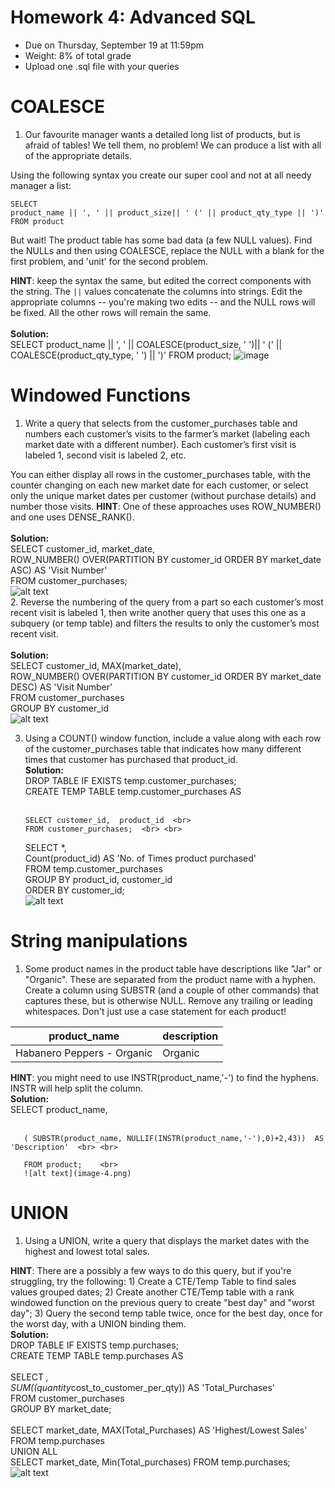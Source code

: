 # Homework 4: Advanced SQL

-  	Due on Thursday, September 19 at 11:59pm
-  	Weight: 8% of total grade
-  	Upload one .sql file with your queries

# COALESCE
1. Our favourite manager wants a detailed long list of products, but is afraid of tables! We tell them, no problem! We can produce a list with all of the appropriate details. 

Using the following syntax you create our super cool and not at all needy manager a list:
```
SELECT 
product_name || ', ' || product_size|| ' (' || product_qty_type || ')'
FROM product
```

But wait! The product table has some bad data (a few NULL values). 
Find the NULLs and then using COALESCE, replace the NULL with a blank for the first problem, and 'unit' for the second problem. 

**HINT**: keep the syntax the same, but edited the correct components with the string. The `||` values concatenate the columns into strings. Edit the appropriate columns -- you're making two edits -- and the NULL rows will be fixed. All the other rows will remain the same. <br>
 <br> **Solution:** <br>
      SELECT 
      product_name || ', ' || COALESCE(product_size, ' ')|| ' (' || COALESCE(product_qty_type, ' ') || ')'
      FROM product;
      ![image](https://github.com/user-attachments/assets/292a78dd-5ccb-4609-9d77-0a031660c3fe)   <br>


# Windowed Functions
1. Write a query that selects from the customer_purchases table and numbers each customer’s visits to the farmer’s market (labeling each market date with a different number). Each customer’s first visit is labeled 1, second visit is labeled 2, etc. 
    
You can either display all rows in the customer_purchases table, with the counter changing on each new market date for each customer, or select only the unique market dates per customer (without purchase details) and number those visits. 
**HINT**: One of these approaches uses ROW_NUMBER() and one uses DENSE_RANK(). <br>
     <br> **Solution:** <br>
     SELECT customer_id, market_date, <br>
     ROW_NUMBER() OVER(PARTITION BY customer_id ORDER BY market_date ASC) AS 'Visit Number' <br>
     FROM customer_purchases; <br>
     ![alt text](image-1.png)
     <br>
2. Reverse the numbering of the query from a part so each customer’s most recent visit is labeled 1, then write another query that uses this one as a subquery (or temp table) and filters the results to only the customer’s most recent visit. <br>
<br> **Solution:** <br>
        SELECT customer_id, MAX(market_date),  <br>
        ROW_NUMBER() OVER(PARTITION BY customer_id ORDER BY market_date DESC) AS 'Visit Number'  <br>
        FROM customer_purchases <br>
        GROUP BY customer_id <br>
        ![alt text](image-2.png)

3. Using a COUNT() window function, include a value along with each row of the customer_purchases table that indicates how many different times that customer has purchased that product_id.
<br> **Solution:** <br>
       DROP TABLE IF EXISTS temp.customer_purchases;  <br>
       CREATE TEMP TABLE temp.customer_purchases AS  <br> <br>

       SELECT customer_id,  product_id  <br>
       FROM customer_purchases;  <br> <br>

      SELECT *, <br>
      Count(product_id) AS 'No. of Times product purchased' <br>
      FROM temp.customer_purchases <br>
      GROUP BY product_id, customer_id <br>
      ORDER BY customer_id; <br>
      ![alt text](image-3.png) 

# String manipulations
1. Some product names in the product table have descriptions like "Jar" or "Organic". These are separated from the product name with a hyphen. Create a column using SUBSTR (and a couple of other commands) that captures these, but is otherwise NULL. Remove any trailing or leading whitespaces. Don't just use a case statement for each product! 

| product_name               | description |
|----------------------------|-------------|
| Habanero Peppers - Organic | Organic     |

**HINT**: you might need to use INSTR(product_name,'-') to find the hyphens. INSTR will help split the column. 
<br> **Solution:** <br>
       SELECT product_name,  <br> <br>

       ( SUBSTR(product_name, NULLIF(INSTR(product_name,'-'),0)+2,43))  AS 'Description'  <br> <br>

       FROM product;    <br>
       ![alt text](image-4.png)

# UNION
1. Using a UNION, write a query that displays the market dates with the highest and lowest total sales.

**HINT**: There are a possibly a few ways to do this query, but if you're struggling, try the following: 1) Create a CTE/Temp Table to find sales values grouped dates; 2) Create another CTE/Temp table with a rank windowed function on the previous query to create "best day" and "worst day"; 3) Query the second temp table twice, once for the best day, once for the worst day, with a UNION binding them. 
<br> **Solution:** <br>
       DROP TABLE IF EXISTS temp.purchases; <br>
       CREATE TEMP TABLE temp.purchases AS <br>
<br>
       SELECT *, <br>
       SUM((quantity*cost_to_customer_per_qty)) AS 'Total_Purchases' <br>
       FROM customer_purchases <br>
       GROUP BY market_date;
<br>
<br>
       SELECT market_date, MAX(Total_Purchases) AS 'Highest/Lowest Sales' FROM temp.purchases <br>
       UNION ALL <br>
       SELECT market_date, Min(Total_purchases) FROM temp.purchases; <br>
       ![alt text](image-5.png)